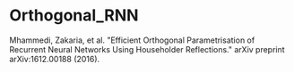 # Orthogonal_RNN
Mhammedi, Zakaria, et al. "Efficient Orthogonal Parametrisation of Recurrent Neural Networks Using Householder Reflections." arXiv preprint arXiv:1612.00188 (2016).
